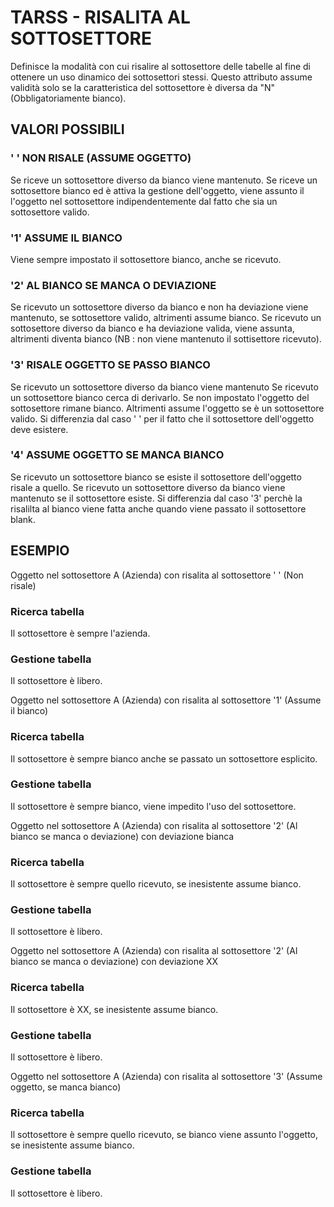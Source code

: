 # TARSS     -  RISALITA AL SOTTOSETTORE
Definisce la modalità con cui risalire al sottosettore delle tabelle al fine di ottenere un uso dinamico dei sottosettori stessi.
Questo attributo assume validità solo se la caratteristica del sottosettore è diversa da "N" (Obbligatoriamente bianco).

## VALORI POSSIBILI

### ' ' NON RISALE (ASSUME OGGETTO)
Se riceve un sottosettore diverso da bianco viene mantenuto.
Se riceve un sottosettore bianco ed è attiva la gestione dell'oggetto, viene assunto il
l'oggetto nel sottosettore indipendentemente dal fatto che sia un sottosettore valido.

### '1' ASSUME IL BIANCO
Viene sempre impostato il sottosettore bianco, anche se ricevuto.

### '2' AL BIANCO SE MANCA O DEVIAZIONE
Se ricevuto un sottosettore diverso da bianco e non ha deviazione viene mantenuto, se
sottosettore valido, altrimenti assume bianco.
Se ricevuto un sottosettore diverso da bianco e ha deviazione valida, viene assunta,
altrimenti diventa bianco (NB :  non viene mantenuto il sottisettore ricevuto).

### '3' RISALE OGGETTO SE PASSO BIANCO
Se ricevuto un sottosettore diverso da bianco viene mantenuto
Se ricevuto un sottosettore bianco cerca di derivarlo.
Se non impostato l'oggetto del sottosettore rimane bianco.
Altrimenti assume l'oggetto se è un sottosettore valido.
Si differenzia dal caso ' ' per il fatto che il sottosettore dell'oggetto deve esistere.

### '4' ASSUME OGGETTO SE MANCA BIANCO
Se ricevuto un sottosettore bianco se esiste il sottosettore dell'oggetto risale a quello.
Se ricevuto un sottosettore diverso da bianco viene mantenuto se il sottosettore esiste.
Si differenzia dal caso '3' perchè la risalilta al bianco viene fatta anche quando viene
passato il sottosettore blank.

## ESEMPIO
Oggetto nel sottosettore A (Azienda) con risalita al sottosettore ' ' (Non risale)
### Ricerca tabella
Il sottosettore è sempre l'azienda.
### Gestione tabella
Il sottosettore è libero.

Oggetto nel sottosettore A (Azienda) con risalita al sottosettore '1' (Assume il bianco)
### Ricerca tabella
Il sottosettore è sempre bianco anche se passato un sottosettore esplicito.
### Gestione tabella
Il sottosettore è sempre bianco, viene impedito l'uso del sottosettore.

Oggetto nel sottosettore A (Azienda) con risalita al sottosettore '2' (Al bianco se manca o deviazione) con deviazione bianca
### Ricerca tabella
Il sottosettore è sempre quello ricevuto, se inesistente assume bianco.
### Gestione tabella
Il sottosettore è libero.

Oggetto nel sottosettore A (Azienda) con risalita al sottosettore '2' (Al bianco se manca o deviazione) con deviazione XX
### Ricerca tabella
Il sottosettore è XX, se inesistente assume bianco.
### Gestione tabella
Il sottosettore è libero.

Oggetto nel sottosettore A (Azienda) con risalita al sottosettore '3' (Assume oggetto, se manca bianco)
### Ricerca tabella
Il sottosettore è sempre quello ricevuto, se bianco viene assunto l'oggetto, se inesistente assume bianco.
### Gestione tabella
Il sottosettore è libero.
